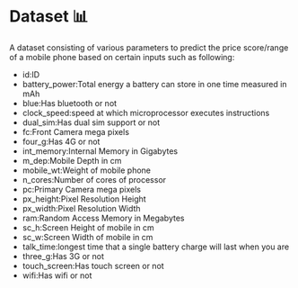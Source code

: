 # Dataset 📊

A dataset consisting of various parameters to predict the price score/range of a mobile phone based on certain inputs such as following:
- id:ID
- battery_power:Total energy a battery can store in one time measured in mAh
- blue:Has bluetooth or not
- clock_speed:speed at which microprocessor executes instructions
- dual_sim:Has dual sim support or not
- fc:Front Camera mega pixels
- four_g:Has 4G or not
- int_memory:Internal Memory in Gigabytes
- m_dep:Mobile Depth in cm
- mobile_wt:Weight of mobile phone
- n_cores:Number of cores of processor
- pc:Primary Camera mega pixels
- px_height:Pixel Resolution Height
- px_width:Pixel Resolution Width
- ram:Random Access Memory in Megabytes
- sc_h:Screen Height of mobile in cm
- sc_w:Screen Width of mobile in cm
- talk_time:longest time that a single battery charge will last when you are
- three_g:Has 3G or not
- touch_screen:Has touch screen or not
- wifi:Has wifi or not

